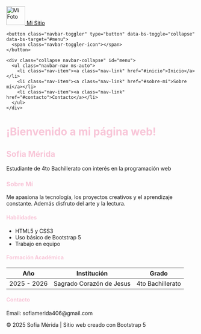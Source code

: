 <!DOCTYPE html>
<html lang="es">
<head>
<meta charset="UTF-8">
<meta name="viewport" content="width=device-width, initial-scale=1">
<title>Mi Página Web</title>
<link href="https://cdn.jsdelivr.net/npm/bootstrap@5.3.0/dist/css/bootstrap.min.css" rel="stylesheet">

<!-- Estilos personalizados -->
<style>
  h1, h2, h3, h4 {
    color: #f8c6d8; /* rosa pastel */
  }
</style>

</head>
<body>

<!-- Navbar con imagen en el encabezado -->
<nav class="navbar navbar-expand-lg navbar-dark bg-dark">
  <div class="container">
    <!-- Imagen en el encabezado -->
    <a class="navbar-brand d-flex align-items-center" href="#">
      <img src="https://i.pinimg.com/736x/ba/8d/77/ba8d77790bb0955984fefed175e8d0ee.jpg" 
           alt="Mi Foto" 
           width="50" 
           height="50" 
           class="rounded-circle me-2">
      Mi Sitio
    </a>

    <button class="navbar-toggler" type="button" data-bs-toggle="collapse" data-bs-target="#menu">
      <span class="navbar-toggler-icon"></span>
    </button>

    <div class="collapse navbar-collapse" id="menu">
      <ul class="navbar-nav ms-auto">
        <li class="nav-item"><a class="nav-link" href="#inicio">Inicio</a></li>
        <li class="nav-item"><a class="nav-link" href="#sobre-mi">Sobre mí</a></li>
        <li class="nav-item"><a class="nav-link" href="#contacto">Contacto</a></li>
      </ul>
    </div>
  </div>
</nav>

<!-- Encabezado de bienvenida -->
<div class="container mt-5">
  <h1 class="text-center">¡Bienvenido a mi página web!</h1>
</div>

<!-- Sección Inicio sin imagen -->
<section id="inicio" class="row mt-4">
  <div class="col-md-12 text-center">
    <h2>Sofia Mérida</h2>
    <p>Estudiante de 4to Bachillerato con interés en la programación web</p>
  </div>
</section>

<!-- Sección Sobre Mí -->
<section id="sobre-mi" class="mt-5">
  <div class="card">
    <div class="card-body">
      <h3 class="card-title">Sobre Mí</h3>
      <p class="card-text">
        Me apasiona la tecnología, los proyectos creativos y el aprendizaje constante. Además disfruto del arte y la lectura.
      </p>
    </div>
  </div>
</section>

<!-- Habilidades -->
<section class="mt-5">
  <h4>Habilidades</h4>
  <ul class="list-group">
    <li class="list-group-item">HTML5 y CSS3</li>
    <li class="list-group-item">Uso básico de Bootstrap 5</li>
    <li class="list-group-item">Trabajo en equipo</li>
  </ul>
</section>

<!-- Formación Académica -->
<section class="mt-4">
  <h4>Formación Académica</h4>
  <table class="table">
    <thead>
      <tr><th>Año</th><th>Institución</th><th>Grado</th></tr>
    </thead>
    <tbody>
      <tr><td>2025 - 2026</td><td>Sagrado Corazón de Jesus</td><td>4to Bachillerato</td></tr>
    </tbody>
  </table>
</section>

<!-- Contacto -->
<section id="contacto" class="mt-4">
  <h4>Contacto</h4>
  <p>Email: sofiamerida406@gmail.com</p>
</section>

<!-- Footer -->
<footer class="bg-dark text-light text-center p-3 mt-5">
  <p>© 2025 Sofia Mérida | Sitio web creado con Bootstrap 5</p>
</footer>

<!-- Script Bootstrap -->
<script src="https://cdn.jsdelivr.net/npm/bootstrap@5.3.0/dist/js/bootstrap.bundle.min.js"></script>
</body>
</html>
